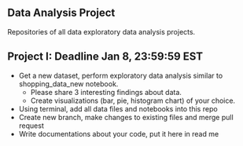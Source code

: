 ## Data Analysis Project
Repositories of all data exploratory data analysis projects.

## Project I: Deadline Jan 8, 23:59:59 EST 
- Get a new dataset, perform exploratory data analysis similar to shopping_data_new notebook. 
   - Please share 3 interesting findings about data. 
   - Create visualizations (bar, pie, histogram chart) of your choice.
- Using terminal, add all data files and notebooks into this repo 
- Create new branch, make changes to existing files and merge pull request 
- Write documentations about your code, put it here in read me
